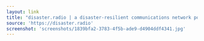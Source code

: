 ```yaml
---
layout: link
title: "disaster.radio | a disaster-resilient communications network powered by the sun"
source: 'https://disaster.radio'
screenshot: 'screenshots/1839bfa2-3783-4f5b-ade9-d4904ddf4341.jpg'
---
```



